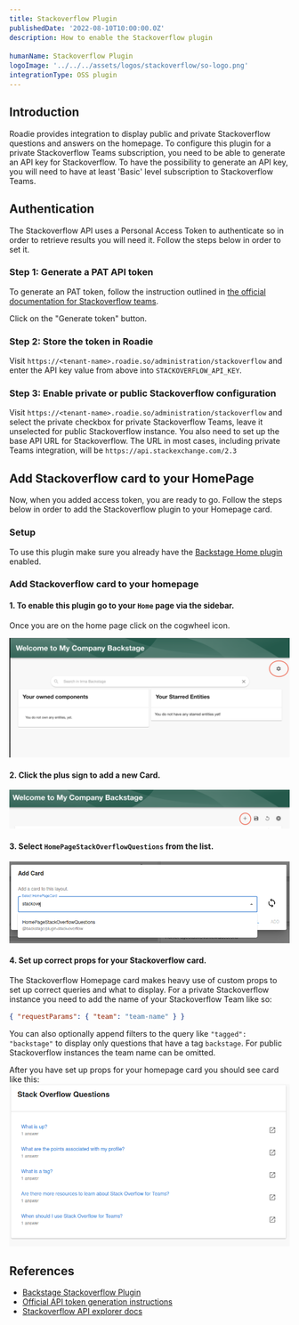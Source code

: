 ```yaml
---
title: Stackoverflow Plugin
publishedDate: '2022-08-10T10:00:00.0Z'
description: How to enable the Stackoverflow plugin

humanName: Stackoverflow Plugin
logoImage: '../../../assets/logos/stackoverflow/so-logo.png'
integrationType: OSS plugin
---
```


## Introduction

Roadie provides integration to display public and private Stackoverflow questions and answers on the homepage. To configure this plugin for a private Stackoverflow Teams subscription, you need to be able to generate an API key for Stackoverflow. To have the possibility to generate an API key, you will need to have at least 'Basic' level subscription to Stackoverflow Teams.

## Authentication

The Stackoverflow API uses a Personal Access Token to authenticate so in order to retrieve results you will need it. Follow the steps below in order to set it.

### Step 1: Generate a PAT API token

To generate an PAT token, follow the instruction outlined in [the official documentation for Stackoverflow teams](https://stackoverflow.help/en/articles/4385859-stack-overflow-for-teams-api).

Click on the "Generate token" button.

### Step 2: Store the token in Roadie

Visit `https://<tenant-name>.roadie.so/administration/stackoverflow` and enter the API key value from above into `STACKOVERFLOW_API_KEY`.

### Step 3: Enable private or public Stackoverflow configuration

Visit `https://<tenant-name>.roadie.so/administration/stackoverflow` and select the private checkbox for private Stackoverflow Teams, leave it unselected for public Stackoverflow instance. You also need to set up the base API URL for Stackoverflow. The URL in most cases, including private Teams integration, will be `https://api.stackexchange.com/2.3`

## Add Stackoverflow card to your HomePage

Now, when you added access token, you are ready to go. Follow the steps below in order to add the Stackoverflow plugin to your Homepage card.

### Setup

To use this plugin make sure you already have the [Backstage Home plugin](https://github.com/backstage/backstage/blob/master/plugins/home/README.md) enabled.

### Add Stackoverflow card to your homepage

#### 1.  To enable this plugin go to your `Home` page via the sidebar.

Once you are on the home page click on the cogwheel icon.

![cog icon leading to adding cards in home page](cog.png)

#### 2.  Click the plus sign to add a new Card.
![add new card plus sign](plus-homepage.png)

#### 3.  Select `HomePageStackOverflowQuestions` from the list.
![add stackoverflow card](homepage-add-card.png)

#### 4. Set up correct props for your Stackoverflow card.
    
The Stackoverflow Homepage card makes heavy use of custom props to set up correct queries and what to display.
For a private Stackoverflow instance you need to add the name of your Stackoverflow Team like so:
```json
{ "requestParams": { "team": "team-name" } }
```

You can also optionally append filters to the query like `"tagged": "backstage"` to display only questions that have a tag `backstage`. For public Stackoverflow instances the team name can be omitted.

After you have set up props for your homepage card you should see card like this:
![Stackoverflow card](card.png)


## References

- [Backstage Stackoverflow Plugin](https://github.com/backstage/community-plugins/tree/main/workspaces/stack-overflow/plugins/stack-overflow)
- [Official API token generation instructions](https://stackoverflow.help/en/articles/4385859-stack-overflow-for-teams-api)
- [Stackoverflow API explorer docs](https://api.stackexchange.com/docs/)

